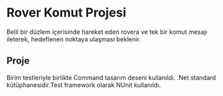 # Rover Komut Projesi
Belli bir düzlem içerisinde hareket eden rovera ve tek bir komut mesajı ileterek, hedeflenen noktaya ulaşması beklenir.


## Proje
Birim testleriyle birlikte Command tasarım deseni kullanıldı. .Net standard kütüphanesidir.Test framework olarak NUnit kullanıldı.



